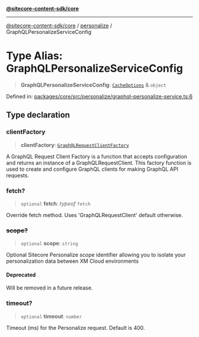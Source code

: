 [**@sitecore-content-sdk/core**](../../README.md)

***

[@sitecore-content-sdk/core](../../README.md) / [personalize](../README.md) / GraphQLPersonalizeServiceConfig

# Type Alias: GraphQLPersonalizeServiceConfig

> **GraphQLPersonalizeServiceConfig**: [`CacheOptions`](../../index/interfaces/CacheOptions.md) & `object`

Defined in: [packages/core/src/personalize/graphql-personalize-service.ts:6](https://github.com/Sitecore/content-sdk/blob/1a28b6590a0f8ef4d9e897f057f47abb01976998/packages/core/src/personalize/graphql-personalize-service.ts#L6)

## Type declaration

### clientFactory

> **clientFactory**: [`GraphQLRequestClientFactory`](../../index/type-aliases/GraphQLRequestClientFactory.md)

A GraphQL Request Client Factory is a function that accepts configuration and returns an instance of a GraphQLRequestClient.
This factory function is used to create and configure GraphQL clients for making GraphQL API requests.

### fetch?

> `optional` **fetch**: *typeof* `fetch`

Override fetch method. Uses 'GraphQLRequestClient' default otherwise.

### ~~scope?~~

> `optional` **scope**: `string`

Optional Sitecore Personalize scope identifier allowing you to isolate your personalization data between XM Cloud environments

#### Deprecated

Will be removed in a future release.

### timeout?

> `optional` **timeout**: `number`

Timeout (ms) for the Personalize request. Default is 400.
